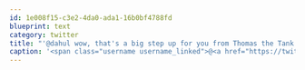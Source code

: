 ```yaml
---
id: 1e008f15-c3e2-4da0-ada1-16b0bf4788fd
blueprint: text
category: twitter
title: "'@dahul wow, that's a big step up for you from Thomas the Tank Engine"
caption: '<span class="username username_linked">@<a href="https://twitter.com/dahul" title="Darren Hull (dahul)">dahul</a></span> wow, that''s a big step up for you from Thomas the Tank Engine'
---
```

